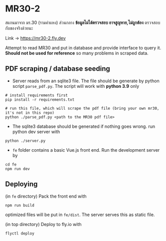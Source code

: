 MR30-2
===

สแกนมาจาก มร.30 (รามคำแหง) ส่วนกลาง
__ข้อมูลไม่ได้ตรวจสอบ อาจสูญหาย,ไม่ถูกต้อง__ ตรวจสอบกับของจริงด้วยนะ

Link -> https://mr30-2.fly.dev

Attempt to read MR30 and put in database and provide interface to query it. __Should not be used for reference__ so many problems in scraped data.

## PDF scraping / database seeding
- Server reads from an sqlite3 file. The file should be generate by python script `parse_pdf.py`. The script will work with __python 3.9__ only

```
# install requirements first
pip install -r requirements.txt

# run this file, which will scrape the pdf file (bring your own mr30, it's not in this repo)
python ./parse_pdf.py <path to the MR30 pdf file>
```

- The sqlite3 database should be generated if nothing goes wrong. run python dev server with
```
python ./server.py
```

- `fe` folder contains a basic Vue.js front end. Run the development server by
```
cd fe
npm run dev
```

## Deploying

(in `fe` directory) Pack the front end with
```bash
npm run build
```

optimized files will be put in `fe/dist`. The server serves this as static file.

(in top directory) Deploy to fly.io with
```
flyctl deploy
```
